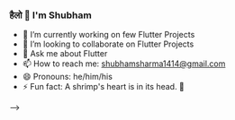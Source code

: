 ### हैलो 👋 I'm Shubham
 
<!--
**sharmajsr/sharmajsr** is a ✨ _special_ ✨ repository because its `README.md` (this file) appears on your GitHub profile.
-->
 - 🔭 I’m currently working on few Flutter Projects
 - 👯 I’m looking to collaborate on Flutter Projects
 - 💬 Ask me about Flutter
 - 📫 How to reach me: shubhamsharma1414@gmail.com
 - 😄 Pronouns: he/him/his
 - ⚡ Fun fact: A shrimp's heart is in its head. 🦐

<!-- - 🌱 I’m currently learning -->

<!-- - 🤔 I’m looking for help with ... -->

-->
